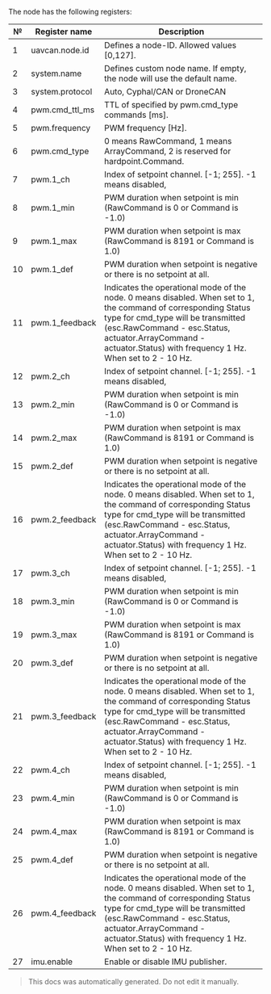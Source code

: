 The node has the following registers:

| №  | Register name           | Description |
| -- | ----------------------- | ----------- |
|  1 | uavcan.node.id          | Defines a node-ID. Allowed values [0,127]. |
|  2 | system.name             | Defines custom node name. If empty, the node will use the default name. |
|  3 | system.protocol         | Auto, Cyphal/CAN or DroneCAN |
|  4 | pwm.cmd_ttl_ms          | TTL of specified by pwm.cmd_type commands [ms]. |
|  5 | pwm.frequency           | PWM frequency [Hz]. |
|  6 | pwm.cmd_type            | 0 means RawCommand, 1 means ArrayCommand, 2 is reserved for hardpoint.Command. |
|  7 | pwm.1_ch                | Index of setpoint channel. [-1; 255]. -1 means disabled, |
|  8 | pwm.1_min               | PWM duration when setpoint is min (RawCommand is 0 or Command is -1.0) |
|  9 | pwm.1_max               | PWM duration when setpoint is max (RawCommand is 8191 or Command is 1.0) |
|  10 | pwm.1_def               | PWM duration when setpoint is negative or there is no setpoint at all. |
|  11 | pwm.1_feedback          | Indicates the operational mode of the node. 0 means disabled. When set to 1, the command of corresponding Status type for cmd_type will be transmitted (esc.RawCommand - esc.Status, actuator.ArrayCommand - actuator.Status) with frequency 1 Hz. When set to 2 - 10 Hz. |
|  12 | pwm.2_ch                | Index of setpoint channel. [-1; 255]. -1 means disabled, |
|  13 | pwm.2_min               | PWM duration when setpoint is min (RawCommand is 0 or Command is -1.0) |
|  14 | pwm.2_max               | PWM duration when setpoint is max (RawCommand is 8191 or Command is 1.0) |
|  15 | pwm.2_def               | PWM duration when setpoint is negative or there is no setpoint at all. |
|  16 | pwm.2_feedback          | Indicates the operational mode of the node. 0 means disabled. When set to 1, the command of corresponding Status type for cmd_type will be transmitted (esc.RawCommand - esc.Status, actuator.ArrayCommand - actuator.Status) with frequency 1 Hz. When set to 2 - 10 Hz. |
|  17 | pwm.3_ch                | Index of setpoint channel. [-1; 255]. -1 means disabled, |
|  18 | pwm.3_min               | PWM duration when setpoint is min (RawCommand is 0 or Command is -1.0) |
|  19 | pwm.3_max               | PWM duration when setpoint is max (RawCommand is 8191 or Command is 1.0) |
|  20 | pwm.3_def               | PWM duration when setpoint is negative or there is no setpoint at all. |
|  21 | pwm.3_feedback          | Indicates the operational mode of the node. 0 means disabled. When set to 1, the command of corresponding Status type for cmd_type will be transmitted (esc.RawCommand - esc.Status, actuator.ArrayCommand - actuator.Status) with frequency 1 Hz. When set to 2 - 10 Hz. |
|  22 | pwm.4_ch                | Index of setpoint channel. [-1; 255]. -1 means disabled, |
|  23 | pwm.4_min               | PWM duration when setpoint is min (RawCommand is 0 or Command is -1.0) |
|  24 | pwm.4_max               | PWM duration when setpoint is max (RawCommand is 8191 or Command is 1.0) |
|  25 | pwm.4_def               | PWM duration when setpoint is negative or there is no setpoint at all. |
|  26 | pwm.4_feedback          | Indicates the operational mode of the node. 0 means disabled. When set to 1, the command of corresponding Status type for cmd_type will be transmitted (esc.RawCommand - esc.Status, actuator.ArrayCommand - actuator.Status) with frequency 1 Hz. When set to 2 - 10 Hz. |
|  27 | imu.enable              | Enable or disable IMU publisher. |

> This docs was automatically generated. Do not edit it manually.

